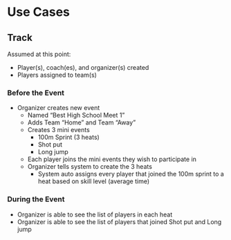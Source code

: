 # Use Cases

## Track

Assumed at this point:
- Player(s), coach(es), and organizer(s) created
- Players assigned to team(s)

### Before the Event
- Organizer creates new event
    - Named “Best High School Meet 1”
    - Adds Team “Home” and Team “Away”
    - Creates 3 mini events
        - 100m Sprint (3 heats)
        - Shot put
        - Long jump
    - Each player joins the mini events they wish to participate in
    - Organizer tells system to create the 3 heats
        - System auto assigns every player that joined the 100m sprint to a heat based on skill level (average time)

### During the Event
- Organizer is able to see the list of players in each heat
- Organizer is able to see the list of players that joined Shot put and Long jump
